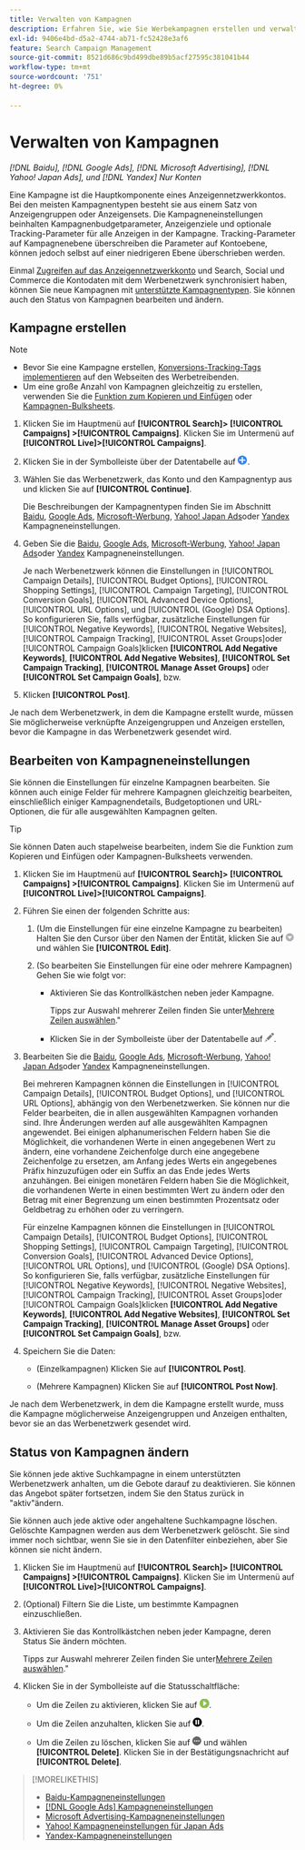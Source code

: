```yaml
---
title: Verwalten von Kampagnen
description: Erfahren Sie, wie Sie Werbekampagnen erstellen und verwalten.
exl-id: 9406e4bd-d5a2-4744-ab71-fc52428e3af6
feature: Search Campaign Management
source-git-commit: 8521d686c9bd499dbe89b5acf27595c381041b44
workflow-type: tm+mt
source-wordcount: '751'
ht-degree: 0%

---
```


# Verwalten von Kampagnen

*[!DNL Baidu], [!DNL Google Ads], [!DNL Microsoft Advertising], [!DNL Yahoo! Japan Ads], und [!DNL Yandex] Nur Konten*

Eine Kampagne ist die Hauptkomponente eines Anzeigennetzwerkkontos. Bei den meisten Kampagnentypen besteht sie aus einem Satz von Anzeigengruppen oder Anzeigensets. Die Kampagneneinstellungen beinhalten Kampagnenbudgetparameter, Anzeigenziele und optionale Tracking-Parameter für alle Anzeigen in der Kampagne. Tracking-Parameter auf Kampagnenebene überschreiben die Parameter auf Kontoebene, können jedoch selbst auf einer niedrigeren Ebene überschrieben werden.

Einmal [Zugreifen auf das Anzeigennetzwerkkonto](/help/search-social-commerce/campaign-management/accounts/ad-network-account-manage.md) und Search, Social und Commerce die Kontodaten mit dem Werbenetzwerk synchronisiert haben, können Sie neue Kampagnen mit [unterstützte Kampagnentypen](/help/search-social-commerce/introduction/supported-inventory.md). Sie können auch den Status von Kampagnen bearbeiten und ändern.

## Kampagne erstellen

>[!NOTE]
>
>* Bevor Sie eine Kampagne erstellen, [Konversions-Tracking-Tags implementieren](/help/search-social-commerce/tracking/conversion-tracking-about.md) auf den Webseiten des Werbetreibenden.
>* Um eine große Anzahl von Kampagnen gleichzeitig zu erstellen, verwenden Sie die [Funktion zum Kopieren und Einfügen](/help/search-social-commerce/campaign-management/campaigns/copy-paste.md) oder [Kampagnen-Bulksheets](/help/search-social-commerce/campaign-management/bulksheets/bulksheet-about.md).

1. Klicken Sie im Hauptmenü auf **[!UICONTROL Search]> [!UICONTROL Campaigns] >[!UICONTROL Campaigns]**. Klicken Sie im Untermenü auf **[!UICONTROL Live]>[!UICONTROL Campaigns]**.

1. Klicken Sie in der Symbolleiste über der Datentabelle auf ![Erstellen](/help/search-social-commerce/assets/add.png "Erstellen").

1. Wählen Sie das Werbenetzwerk, das Konto und den Kampagnentyp aus und klicken Sie auf **[!UICONTROL Continue]**.

   Die Beschreibungen der Kampagnentypen finden Sie im Abschnitt [Baidu](/help/search-social-commerce/campaign-management/campaigns/campaign-settings-baidu.md), [Google Ads](/help/search-social-commerce/campaign-management/campaigns/campaign-settings-google.md), [Microsoft-Werbung](/help/search-social-commerce/campaign-management/campaigns/campaign-settings-microsoft.md), [Yahoo! Japan Ads](/help/search-social-commerce/campaign-management/campaigns/campaign-settings-yahoo-japan.md)oder [Yandex](/help/search-social-commerce/campaign-management/campaigns/campaign-settings-yandex.md) Kampagneneinstellungen.

1. Geben Sie die [Baidu](/help/search-social-commerce/campaign-management/campaigns/campaign-settings-baidu.md), [Google Ads](/help/search-social-commerce/campaign-management/campaigns/campaign-settings-google.md), [Microsoft-Werbung](/help/search-social-commerce/campaign-management/campaigns/campaign-settings-microsoft.md), [Yahoo! Japan Ads](/help/search-social-commerce/campaign-management/campaigns/campaign-settings-yahoo-japan.md)oder [Yandex](/help/search-social-commerce/campaign-management/campaigns/campaign-settings-yandex.md) Kampagneneinstellungen.

   Je nach Werbenetzwerk können die Einstellungen in [!UICONTROL Campaign Details], [!UICONTROL Budget Options], [!UICONTROL Shopping Settings], [!UICONTROL Campaign Targeting], [!UICONTROL Conversion Goals], [!UICONTROL Advanced Device Options], [!UICONTROL URL Options], und [!UICONTROL (Google) DSA Options]. So konfigurieren Sie, falls verfügbar, zusätzliche Einstellungen für [!UICONTROL Negative Keywords], [!UICONTROL Negative Websites], [!UICONTROL Campaign Tracking], [!UICONTROL Asset Groups]oder [!UICONTROL Campaign Goals]klicken **[!UICONTROL Add Negative Keywords]**, **[!UICONTROL Add Negative Websites]**, **[!UICONTROL Set Campaign Tracking]**, **[!UICONTROL Manage Asset Groups]** oder **[!UICONTROL Set Campaign Goals]**, bzw.

1. Klicken **[!UICONTROL Post]**.

Je nach dem Werbenetzwerk, in dem die Kampagne erstellt wurde, müssen Sie möglicherweise verknüpfte Anzeigengruppen und Anzeigen erstellen, bevor die Kampagne in das Werbenetzwerk gesendet wird.

## Bearbeiten von Kampagneneinstellungen

Sie können die Einstellungen für einzelne Kampagnen bearbeiten. Sie können auch einige Felder für mehrere Kampagnen gleichzeitig bearbeiten, einschließlich einiger Kampagnendetails, Budgetoptionen und URL-Optionen, die für alle ausgewählten Kampagnen gelten.

>[!TIP]
>
>Sie können Daten auch stapelweise bearbeiten, indem Sie die Funktion zum Kopieren und Einfügen oder Kampagnen-Bulksheets verwenden.

1. Klicken Sie im Hauptmenü auf **[!UICONTROL Search]> [!UICONTROL Campaigns] >[!UICONTROL Campaigns]**. Klicken Sie im Untermenü auf **[!UICONTROL Live]>[!UICONTROL Campaigns]**.

1. Führen Sie einen der folgenden Schritte aus:

   1. (Um die Einstellungen für eine einzelne Kampagne zu bearbeiten) Halten Sie den Cursor über den Namen der Entität, klicken Sie auf ![Menüsymbol](/help/search-social-commerce/assets/arrow-dropdown-menu.png "Menüsymbol")und wählen Sie **[!UICONTROL Edit]**.

   1. (So bearbeiten Sie Einstellungen für eine oder mehrere Kampagnen) Gehen Sie wie folgt vor:

      * Aktivieren Sie das Kontrollkästchen neben jeder Kampagne.

        Tipps zur Auswahl mehrerer Zeilen finden Sie unter[Mehrere Zeilen auswählen](/help/search-social-commerce/common-tasks/navigation-editing-selection/multiple-rows-select.md).&quot;

      * Klicken Sie in der Symbolleiste über der Datentabelle auf ![Bearbeiten](/help/search-social-commerce/assets/edit.png "Bearbeiten").

1. Bearbeiten Sie die [Baidu](/help/search-social-commerce/campaign-management/campaigns/campaign-settings-baidu.md), [Google Ads](/help/search-social-commerce/campaign-management/campaigns/campaign-settings-google.md), [Microsoft-Werbung](/help/search-social-commerce/campaign-management/campaigns/campaign-settings-microsoft.md), [Yahoo! Japan Ads](/help/search-social-commerce/campaign-management/campaigns/campaign-settings-yahoo-japan.md)oder [Yandex](/help/search-social-commerce/campaign-management/campaigns/campaign-settings-yandex.md) Kampagneneinstellungen.

   Bei mehreren Kampagnen können die Einstellungen in [!UICONTROL Campaign Details], [!UICONTROL Budget Options], und [!UICONTROL URL Options], abhängig von den Werbenetzwerken. Sie können nur die Felder bearbeiten, die in allen ausgewählten Kampagnen vorhanden sind. Ihre Änderungen werden auf alle ausgewählten Kampagnen angewendet. Bei einigen alphanumerischen Feldern haben Sie die Möglichkeit, die vorhandenen Werte in einen angegebenen Wert zu ändern, eine vorhandene Zeichenfolge durch eine angegebene Zeichenfolge zu ersetzen, am Anfang jedes Werts ein angegebenes Präfix hinzuzufügen oder ein Suffix an das Ende jedes Werts anzuhängen. Bei einigen monetären Feldern haben Sie die Möglichkeit, die vorhandenen Werte in einen bestimmten Wert zu ändern oder den Betrag mit einer Begrenzung um einen bestimmten Prozentsatz oder Geldbetrag zu erhöhen oder zu verringern.

   Für einzelne Kampagnen können die Einstellungen in [!UICONTROL Campaign Details], [!UICONTROL Budget Options], [!UICONTROL Shopping Settings], [!UICONTROL Campaign Targeting], [!UICONTROL Conversion Goals], [!UICONTROL Advanced Device Options], [!UICONTROL URL Options], und [!UICONTROL (Google) DSA Options]. So konfigurieren Sie, falls verfügbar, zusätzliche Einstellungen für [!UICONTROL Negative Keywords], [!UICONTROL Negative Websites], [!UICONTROL Campaign Tracking], [!UICONTROL Asset Groups]oder [!UICONTROL Campaign Goals]klicken **[!UICONTROL Add Negative Keywords]**, **[!UICONTROL Add Negative Websites]**, **[!UICONTROL Set Campaign Tracking]**, **[!UICONTROL Manage Asset Groups]** oder **[!UICONTROL Set Campaign Goals]**, bzw.

1. Speichern Sie die Daten:

   * (Einzelkampagnen) Klicken Sie auf **[!UICONTROL Post]**.

   * (Mehrere Kampagnen) Klicken Sie auf **[!UICONTROL Post Now]**.

Je nach dem Werbenetzwerk, in dem die Kampagne erstellt wurde, muss die Kampagne möglicherweise Anzeigengruppen und Anzeigen enthalten, bevor sie an das Werbenetzwerk gesendet wird.

## Status von Kampagnen ändern

Sie können jede aktive Suchkampagne in einem unterstützten Werbenetzwerk anhalten, um die Gebote darauf zu deaktivieren. Sie können das Angebot später fortsetzen, indem Sie den Status zurück in &quot;aktiv&quot;ändern.

Sie können auch jede aktive oder angehaltene Suchkampagne löschen. Gelöschte Kampagnen werden aus dem Werbenetzwerk gelöscht. Sie sind immer noch sichtbar, wenn Sie sie in den Datenfilter einbeziehen, aber Sie können sie nicht ändern.

1. Klicken Sie im Hauptmenü auf **[!UICONTROL Search]> [!UICONTROL Campaigns] >[!UICONTROL Campaigns]**. Klicken Sie im Untermenü auf **[!UICONTROL Live]>[!UICONTROL Campaigns]**.

1. (Optional) Filtern Sie die Liste, um bestimmte Kampagnen einzuschließen.

1. Aktivieren Sie das Kontrollkästchen neben jeder Kampagne, deren Status Sie ändern möchten.

   Tipps zur Auswahl mehrerer Zeilen finden Sie unter[Mehrere Zeilen auswählen](/help/search-social-commerce/common-tasks/navigation-editing-selection/multiple-rows-select.md).&quot;

1. Klicken Sie in der Symbolleiste auf die Statusschaltfläche:

   * Um die Zeilen zu aktivieren, klicken Sie auf ![Aktivieren](/help/search-social-commerce/assets/activate.png "Aktivieren").

   * Um die Zeilen anzuhalten, klicken Sie auf ![Anhalten](/help/search-social-commerce/assets/pause.png "Anhalten").

   * Um die Zeilen zu löschen, klicken Sie auf ![Mehr](/help/search-social-commerce/assets/more.png "Mehr") und wählen **[!UICONTROL Delete]**. Klicken Sie in der Bestätigungsnachricht auf **[!UICONTROL Delete]**.

>[!MORELIKETHIS]
>
>* [Baidu-Kampagneneinstellungen](/help/search-social-commerce/campaign-management/campaigns/campaign-settings-baidu.md)
>* [[!DNL Google Ads] Kampagneneinstellungen](/help/search-social-commerce/campaign-management/campaigns/campaign-settings-google.md)
>* [Microsoft Advertising-Kampagneneinstellungen](/help/search-social-commerce/campaign-management/campaigns/campaign-settings-microsoft.md)
>* [Yahoo! Kampagneneinstellungen für Japan Ads](/help/search-social-commerce/campaign-management/campaigns/campaign-settings-yahoo-japan.md)
>* [Yandex-Kampagneneinstellungen](/help/search-social-commerce/campaign-management/campaigns/campaign-settings-yandex.md)
